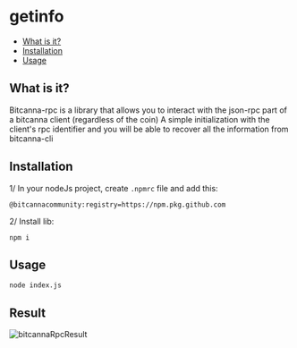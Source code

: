 # getinfo

*   [What is it?](#what-is-it "What is it?")
*   [Installation](#installation "Installation")
*   [Usage](#usage "Usage")


## What is it? 
Bitcanna-rpc is a library that allows you to interact with the json-rpc part of a bitcanna client (regardless of the coin)
A simple initialization with the client's rpc identifier and you will be able to recover all the information from bitcanna-cli

## Installation 

1/ In your nodeJs project, create `.npmrc` file and add this:  
	
`@bitcannacommunity:registry=https://npm.pkg.github.com`

2/ Install lib:  

`npm i`

## Usage  

    node index.js

## Result 

![bitcannaRpcResult](https://i.imgur.com/HUimSYa.png)
